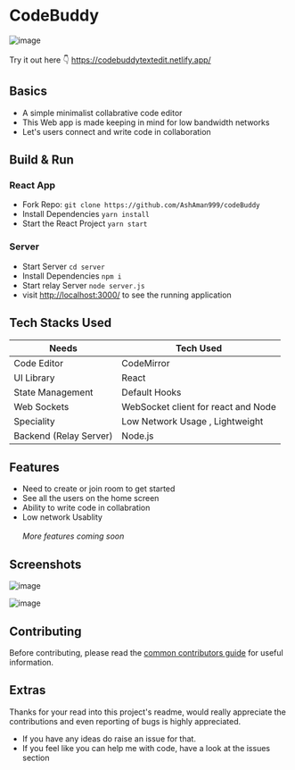 # CodeBuddy

![image](https://github.com/AshAman999/codeBuddy/actions/workflows/node.js.yml/badge.svg)
<br><br>
Try it out here 👇
https://codebuddytextedit.netlify.app/

## Basics

- A simple minimalist collabrative code editor
- This Web app is made keeping in mind for low bandwidth networks
- Let's users connect and write code in collaboration

## Build & Run

### React App

- Fork Repo: `git clone https://github.com/AshAman999/codeBuddy`
- Install Dependencies `yarn install`
- Start the React Project `yarn start`<br>

### Server

- Start Server `cd server`
- Install Dependencies `npm i`
- Start relay Server `node server.js`
- visit [http://localhost:3000/](http://localhost:3000/) to see the running application

## Tech Stacks Used

| Needs                  | Tech Used                           |
| ---------------------- | ----------------------------------- |
| Code Editor            | CodeMirror                          |
| UI Library             | React                               |
| State Management       | Default Hooks                       |
| Web Sockets            | WebSocket client for react and Node |
| Speciality             | Low Network Usage , Lightweight     |
| Backend (Relay Server) | Node.js                             |

## Features

- Need to create or join room to get started
- See all the users on the home screen
- Ability to write code in collabration
- Low network Usablity<br><br>
  _More features coming soon_

## Screenshots

![image](https://user-images.githubusercontent.com/57723319/199150779-9094c33e-8035-4417-bfeb-e1e3f1ec8194.png)

![image](https://user-images.githubusercontent.com/33085535/199157082-07b7c8e8-2b7e-4ffd-95f4-30ddffb9a28d.png)

## Contributing

Before contributing, please read the [common contributors guide](https://opensource.guide/) for useful information.

## Extras

Thanks for your read into this project's readme, would really appreciate the contributions and even reporting of bugs is highly appreciated.

- If you have any ideas do raise an issue for that.
- If you feel like you can help me with code, have a look at the issues section
